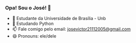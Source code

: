 ### Opa! Sou o José! 👋

- 🔭 Estudante da Universidade de Brasília - Unb
- 🌱 Estudando Python
- 📫 Fale comigo pelo email: josevictor21112005@gmail.com
- 😄 Pronouns: ele/dele
